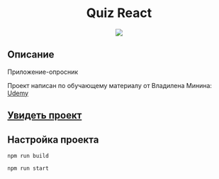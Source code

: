 <h1 align="center">Quiz React</h1>
<p align="center">
  <img src="https://img.shields.io/badge/made%20by-opv1-blue.svg">
</p>

## Описание

Приложение-опросник

Проект написан по обучающему материалу от Владилена Минина:
[Udemy](https://www.udemy.com/course/react-2020-complete-guide/)

## [Увидеть проект](https://opv1.github.io/quiz-app-vm-react/)

## Настройка проекта

```
npm run build
```

```
npm run start
```
